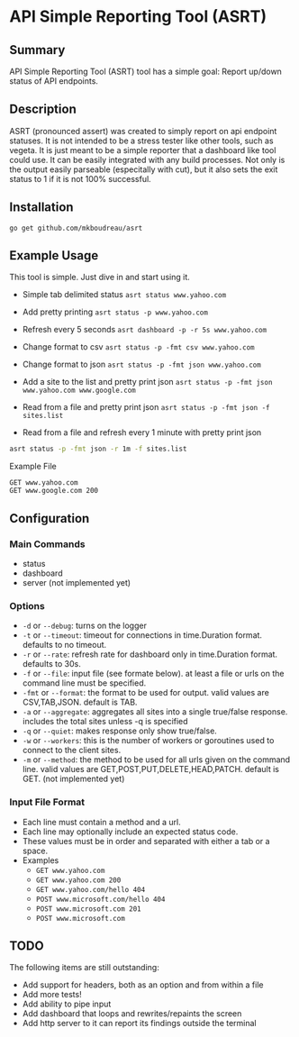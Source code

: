 # API Simple Reporting Tool (ASRT)

## Summary
API Simple Reporting Tool (ASRT) tool has a simple goal: Report up/down status of API endpoints.

## Description
ASRT (pronounced assert) was created to simply report on api endpoint statuses. It is not intended to be a stress tester like other tools, such as vegeta. It is just meant to be a simple reporter that a dashboard like tool could use. It can be easily integrated with any build processes. Not only is the output easily parseable (especitally with cut), but it also sets the exit status to 1 if it is not 100% successful.

## Installation

`go get github.com/mkboudreau/asrt`

## Example Usage
This tool is simple. Just dive in and start using it.

- Simple tab delimited status
`asrt status www.yahoo.com`

- Add pretty printing
`asrt status -p www.yahoo.com`

- Refresh every 5 seconds
`asrt dashboard -p -r 5s www.yahoo.com`

- Change format to csv
`asrt status -p -fmt csv www.yahoo.com`

- Change format to json
`asrt status -p -fmt json www.yahoo.com`

- Add a site to the list and pretty print json
`asrt status -p -fmt json www.yahoo.com www.google.com`

- Read from a file and pretty print json
`asrt status -p -fmt json -f sites.list`

- Read from a file and refresh every 1 minute with pretty print json
```bash
asrt status -p -fmt json -r 1m -f sites.list
```

Example File
```
GET www.yahoo.com 
GET www.google.com 200
```

## Configuration

### Main Commands
- status
- dashboard
- server (not implemented yet)

### Options
- `-d` or `--debug`: turns on the logger
- `-t` or `--timeout`: timeout for connections in time.Duration format. defaults to no timeout.
- `-r` or `--rate`: refresh rate for dashboard only in time.Duration format. defaults to 30s.
- `-f` or `--file`: input file (see formate below). at least a file or urls on the command line must be specified.
- `-fmt` or `--format`: the format to be used for output. valid values are CSV,TAB,JSON. default is TAB.
- `-a` or `--aggregate`: aggregates all sites into a single true/false response. includes the total sites unless -q is specified
- `-q` or `--quiet`: makes response only show true/false.
- `-w` or `--workers`: this is the number of workers or goroutines used to connect to the client sites.
- `-m` or `--method`: the method to be used for all urls given on the command line. valid values are GET,POST,PUT,DELETE,HEAD,PATCH. default is GET. (not implemented yet)

### Input File Format
- Each line must contain a method and a url. 
- Each line may optionally include an expected status code.
- These values must be in order and separated with either a tab or a space.
- Examples
    + `GET www.yahoo.com`
    + `GET www.yahoo.com 200`
    + `GET www.yahoo.com/hello 404`
    + `POST www.microsoft.com/hello 404`
    + `POST www.microsoft.com 201`
    + `POST www.microsoft.com`

## TODO

The following items are still outstanding:
- Add support for headers, both as an option and from within a file
- Add more tests!
- Add ability to pipe input 
- Add dashboard that loops and rewrites/repaints the screen
- Add http server to it can report its findings outside the terminal

